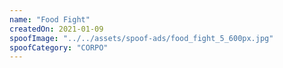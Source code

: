 ```yaml
---
name: "Food Fight"
createdOn: 2021-01-09
spoofImage: "../../assets/spoof-ads/food_fight_5_600px.jpg"
spoofCategory: "CORPO"
---
```

